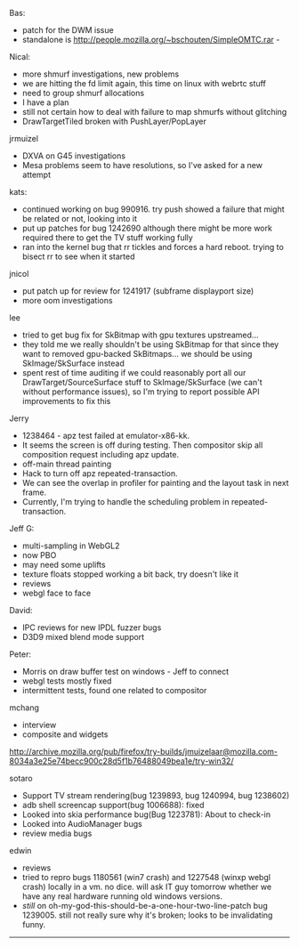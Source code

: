 Bas:
* patch for the DWM issue
* standalone is http://people.mozilla.org/~bschouten/SimpleOMTC.rar - 



Nical:
* more shmurf investigations, new problems
* we are hitting the fd limit again, this time on linux with webrtc stuff
* need to group shmurf allocations
* I have a plan
* still not certain how to deal with failure to map shmurfs without glitching
* DrawTargetTiled broken with PushLayer/PopLayer



jrmuizel
* DXVA on G45 investigations
* Mesa problems seem to have resolutions, so I've asked for a new attempt



kats:
* continued working on bug 990916. try push showed a failure that might be related or not, looking into it
* put up patches for bug 1242690 although there might be more work required there to get the TV stuff working fully
* ran into the kernel bug that rr tickles and forces a hard reboot. trying to bisect rr to see when it started



jnicol
* put patch up for review for 1241917 (subframe displayport size)
* more oom investigations



lee
* tried to get bug fix for SkBitmap with gpu textures upstreamed...
* they told me we really shouldn't be using SkBitmap for that since they want to removed gpu-backed SkBitmaps... we should be using SkImage/SkSurface instead
* spent rest of time auditing if we could reasonably port all our DrawTarget/SourceSurface stuff to SkImage/SkSurface (we can't without performance issues), so I'm trying to report possible API improvements to fix this



Jerry
* 1238464 - apz test failed at emulator-x86-kk.
* It seems the screen is off during testing. Then compositor skip all composition request including apz update.
* off-main thread painting
* Hack to turn off apz repeated-transaction.
* We can see the overlap in profiler for painting and the layout task in next frame.
* Currently, I'm trying to handle the scheduling problem in repeated-transaction.



Jeff G:
* multi-sampling in WebGL2
* now PBO
* may need some uplifts
* texture floats stopped working a bit back, try doesn't like it
* reviews
* webgl face to face



David:
* IPC reviews for new IPDL fuzzer bugs
* D3D9 mixed blend mode support



Peter:
* Morris on draw buffer test on windows - Jeff to connect
* webgl tests mostly fixed
* intermittent tests, found one related to compositor



mchang
* interview
* composite and widgets



http://archive.mozilla.org/pub/firefox/try-builds/jmuizelaar@mozilla.com-8034a3e25e74becc900c28d5f1b76488049bea1e/try-win32/



sotaro
* Support TV stream rendering(bug 1239893, bug 1240994, bug 1238602)
* adb shell screencap support(bug 1006688): fixed
* Looked into skia performance bug(Bug 1223781): About to check-in
* Looked into AudioManager bugs
* review media bugs



edwin
* reviews
* tried to repro bugs 1180561 (win7 crash) and 1227548 (winxp webgl crash) locally in a vm. no dice. will ask IT guy tomorrow whether we have any real hardware running old windows versions.
* *still* on oh-my-god-this-should-be-a-one-hour-two-line-patch bug 1239005. still not really sure why it's broken; looks to be invalidating funny.

________________



